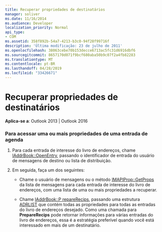 ```yaml
---
title: Recuperar propriedades de destinatários
manager: soliver
ms.date: 11/16/2014
ms.audience: Developer
localization_priority: Normal
api_type:
- COM
ms.assetid: 358f892b-54a7-4213-b3c0-94f28f99716f
description: 'Última modificação: 23 de julho de 2011'
ms.openlocfilehash: 38063cebe70b153decce6713ac5fc31d6916dbf6
ms.sourcegitcommit: 8657170d071f9bcf680aba50b9c07f2a4fb82283
ms.translationtype: MT
ms.contentlocale: pt-BR
ms.lasthandoff: 04/28/2019
ms.locfileid: "33426671"
---
```

# <a name="retrieving-recipient-properties"></a>Recuperar propriedades de destinatários
  
**Aplica-se a**: Outlook 2013 | Outlook 2016 
  
### <a name="to-access-one-or-more-properties-of-an-address-book-entry"></a>Para acessar uma ou mais propriedades de uma entrada de agenda
  
1. Para cada entrada de interesse do livro de endereços, chame [IAddrBook::OpenEntry](iaddrbook-openentry.md), passando o identificador de entrada do usuário de mensagens de destino ou lista de distribuição.
    
2. Em seguida, faça um dos seguintes:
    
   - Chame o usuário de mensagens ou o método [IMAPIProp::GetProps](imapiprop-getprops.md) da lista de mensagens para cada entrada de interesse do livro de endereços, com uma lista de uma ou mais propriedades a recuperar. 
    
   - Chame [IAddrBook::P repareRecips](iaddrbook-preparerecips.md), passando uma estrutura [ADRLIST](adrlist.md) que contém todas as propriedades para todas as entradas do livro de endereços desejado. Como uma chamada para **PrepareRecips** pode retornar informações para várias entradas do livro de endereços, essa é a estratégia preferível quando você está interessado em mais de um destinatário. 
    

